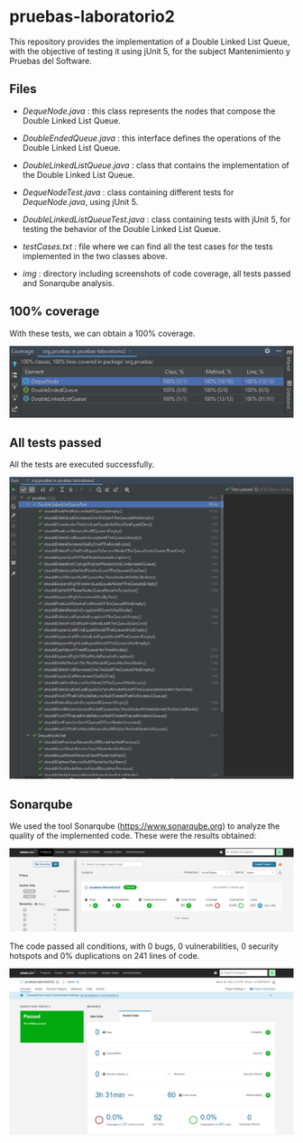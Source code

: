 # pruebas-laboratorio2

This repository provides the implementation of a Double Linked List Queue, with the objective of testing it using jUnit 5, for the subject Mantenimiento y Pruebas del Software.

## Files

- *DequeNode.java* : this class represents the nodes that compose the Double Linked List Queue.
- *DoubleEndedQueue.java* : this interface defines the operations of the Double Linked List Queue.
- *DoubleLinkedListQueue.java* : class that contains the implementation of the Double Linked List Queue.  

- *DequeNodeTest.java* : class containing different tests for *DequeNode.java*, using jUnit 5.
- *DoubleLinkedListQueueTest.java* : class containing tests with jUnit 5, for testing the behavior of the Double Linked List Queue.
- *testCases.txt* : file where we can find all the test cases for the tests implemented in the two classes above.
- *img* : directory including screenshots of code coverage, all tests passed and Sonarqube analysis.

## 100% coverage

With these tests, we can obtain a 100% coverage.

![alt text](img/coverage.png "Coverage")

## All tests passed

All the tests are executed successfully.

![alt text](img/tests.png "Tests")

## Sonarqube

We used the tool Sonarqube (https://www.sonarqube.org) to analyze the quality of the implemented code. These were the results obtained:

![alt text](img/sonarqube2.png "Sonarqube")

The code passed all conditions, with 0 bugs, 0 vulnerabilities, 0 security hotspots and 0% duplications on 241 lines of code.

![alt text](img/sonarqube1.png "Sonarqube")


